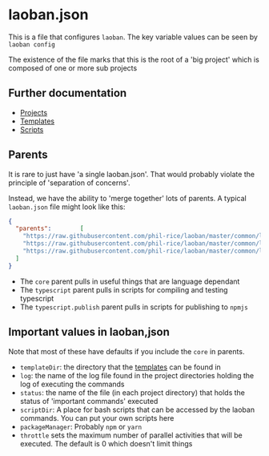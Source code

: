 # laoban.json

This is a file that configures `laoban`. The key variable values can be seen by `laoban config`

The existence of the file marks that this is the root of a 'big project' which is composed of one or more sub projects

## Further documentation

* [Projects](PROJECTS.md)
* [Templates](TEMPLATES.md)
* [Scripts](SCRIPTS.md)

## Parents

It is rare to just have 'a single laoban.json'. That would probably violate the principle of 'separation of concerns'.

Instead, we have the ability to 'merge together' lots of parents. A typical
`laoban.json` file might look like this:


```json
{
  "parents":        [
    "https://raw.githubusercontent.com/phil-rice/laoban/master/common/laoban.json/core.laoban.json",
    "https://raw.githubusercontent.com/phil-rice/laoban/master/common/laoban.json/typescript.laoban.json",
    "https://raw.githubusercontent.com/phil-rice/laoban/master/common/laoban.json/typescript.publish.laoban.json"
  ]
}
```
* The `core` parent pulls in useful things that are language dependant
* The `typescript` parent pulls in scripts for compiling and testing typescript
* The `typescript.publish` parent pulls in scripts for publishing to `npmjs`

## Important values in laoban,json
Note that most of these have defaults if you include the `core` in parents.

* `templateDir`: the directory that the [templates]((documentation/TEMPLATES.md)) can be found in
* `log`: the name of the log file found in the project directories holding the log of executing the commands
* `status`: the name of the file (in each project directory) that holds the status of 'important commands' executed
* `scriptDir`: A place for bash scripts that can be accessed by the laoban commands. You can put your own scripts here
* `packageManager`: Probably `npm` or `yarn`
* `throttle` sets the maximum number of parallel activities that will be executed. The default is 0 which doesn't limit
  things

